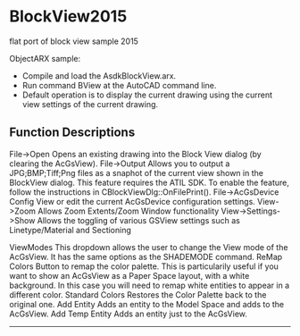 BlockView2015
=============

flat port of block view sample 2015

ObjectARX sample:

- Compile and load the AsdkBlockView.arx.
- Run command BView at the AutoCAD command line.
- Default operation is to display the current drawing using the current view settings of the current drawing.

Function Descriptions
---------------------

File->Open	Opens an existing drawing into the Block View dialog (by clearing the AcGsView).
File->Output	Allows you to output a JPG;BMP;Tiff;Png files as a snaphot of the current view shown in the BlockView dialog.
		This feature requires the ATIL SDK.
		To enable the feature, follow the instructions in CBlockViewDlg::OnFilePrint().
File->AcGsDevice Config
		View or edit the current AcGsDevice configuration settings.
View->Zoom  Allows Zoom Extents/Zoom Window functionality
View->Settings->Show  Allows the toggling of various GSView settings such as Linetype/Material and Sectioning


ViewModes	This dropdown allows the user to change the View mode of the AcGsView.
		It has the same options as the SHADEMODE command.
ReMap Colors	Button to remap the color palette.
		This is particularily useful if you want to show an AcGsView as a Paper Space layout, with
		a white background. In this case you will need to remap white entities to appear in a different color.
Standard Colors
		Restores the Color Palette back to the original one.
Add Entity	Adds an entity to the Model Space and adds to the AcGsView.
Add Temp Entity
		Adds an entity just to the AcGsView.

------------------------------------------------------------------------------
